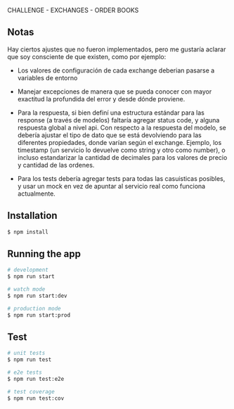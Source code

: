 
CHALLENGE - EXCHANGES - ORDER BOOKS

## Notas

Hay ciertos ajustes que no fueron implementados, pero me gustaría aclarar que soy consciente de que existen, como por ejemplo:

- Los valores de configuración de cada exchange deberian pasarse a variables de entorno

- Manejar excepciones de manera que se pueda conocer con mayor exactitud la profundida del error y desde dónde proviene.

- Para la respuesta, si bien definí una estructura estándar para las response (a través de modelos) faltaría agregar status code, y alguna respuesta global a nivel api. Con respecto a la respuesta del modelo, se debería ajustar el tipo de dato que se está devolviendo para las diferentes propiedades, donde varían según el exchange. Ejemplo, los timestamp (un servicio lo devuelve como string y otro como number), o incluso estandarizar la cantidad de decimales para los valores de precio y cantidad de las ordenes.

- Para los tests debería agregar tests para todas las casuisticas posibles, y usar un mock en vez de apuntar al servicio real como funciona actualmente.

## Installation

```bash
$ npm install
```

## Running the app

```bash
# development
$ npm run start

# watch mode
$ npm run start:dev

# production mode
$ npm run start:prod
```

## Test

```bash
# unit tests
$ npm run test

# e2e tests
$ npm run test:e2e

# test coverage
$ npm run test:cov
```
